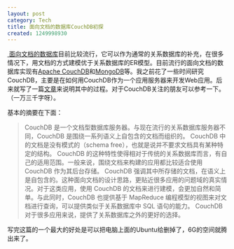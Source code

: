 ```yaml
---
layout: post
category: Tech
title: 面向文档的数据库CouchDB初探
created: 1249998930
---
```

<p><a target="_blank" href="http://en.wikipedia.org/wiki/Document-oriented_database">&nbsp;面向文档的数据库</a>目前比较流行，它可以作为通常的关系数据库的补充，在很多情况下，用文档的方式建模优于关系数据库的ER模型。目前流行的面向文档的数据库实现有<a href="http://couchdb.apache.org/">Apache CouchDB</a>和<a target="_blank" href="http://www.mongodb.org/display/DOCS/Home">MongoDB</a>等。我之前花了一些时间研究CouchDB，主要是在如何用CouchDB作为一个应用服务器来开发Web应用。后来就写了一篇<a target="_blank" href="http://www.ibm.com/developerworks/cn/opensource/os-cn-couchdb/">文章</a>来说明其中的过程。对于CouchDB关注的朋友可以参考一下。（一万三千字呀）。</p>

<p>基本的摘要在下面：</p>


<blockquote>CouchDB 是一个文档型数据库服务器。与现在流行的关系数据库服务器不同，CouchDB 是围绕一系列语义上自包含的文档而组织的。 CouchDB 中的文档是没有模式的（schema free），也就是说并不要求文档具有某种特定的结构。 CouchDB 的这种特性使得相对于传统的关系数据库而言，有自己的适用范围。一般来说，围绕文档来构建的应用都比较适合使用 CouchDB 作为其后台存储。 CouchDB 强调其中所存储的文档，在语义上是自包含的。这种面向文档的设计思路，更贴近很多应用的问题域的真实情况。对于这类应用，使用 CouchDB 的文档来进行建模，会更加自然和简单。与此同时，CouchDB 也提供基于 MapReduce 编程模型的视图来对文档进行查询，可以提供类似于关系数据库中 SQL 语句的能力。 CouchDB 对于很多应用来说，提供了关系数据库之外的更好的选择。</blockquote>

<p>写完这篇的一个最大的好处是可以把电脑上面的Ubuntu给删掉了，6G的空间就腾出来了。</p>

